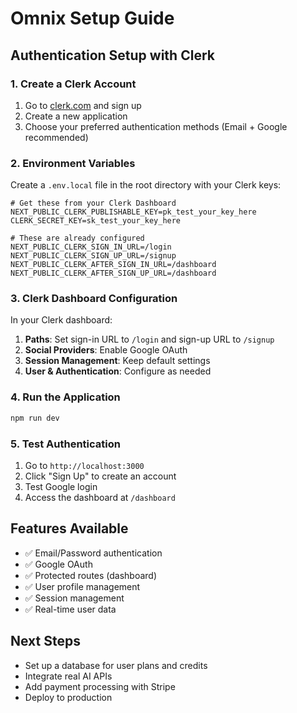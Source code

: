 # Omnix Setup Guide

## Authentication Setup with Clerk

### 1. Create a Clerk Account
1. Go to [clerk.com](https://clerk.com) and sign up
2. Create a new application
3. Choose your preferred authentication methods (Email + Google recommended)

### 2. Environment Variables
Create a `.env.local` file in the root directory with your Clerk keys:

```env
# Get these from your Clerk Dashboard
NEXT_PUBLIC_CLERK_PUBLISHABLE_KEY=pk_test_your_key_here
CLERK_SECRET_KEY=sk_test_your_key_here

# These are already configured
NEXT_PUBLIC_CLERK_SIGN_IN_URL=/login
NEXT_PUBLIC_CLERK_SIGN_UP_URL=/signup
NEXT_PUBLIC_CLERK_AFTER_SIGN_IN_URL=/dashboard
NEXT_PUBLIC_CLERK_AFTER_SIGN_UP_URL=/dashboard
```

### 3. Clerk Dashboard Configuration
In your Clerk dashboard:
1. **Paths**: Set sign-in URL to `/login` and sign-up URL to `/signup`
2. **Social Providers**: Enable Google OAuth
3. **Session Management**: Keep default settings
4. **User & Authentication**: Configure as needed

### 4. Run the Application
```bash
npm run dev
```

### 5. Test Authentication
1. Go to `http://localhost:3000`
2. Click "Sign Up" to create an account
3. Test Google login
4. Access the dashboard at `/dashboard`

## Features Available
- ✅ Email/Password authentication
- ✅ Google OAuth
- ✅ Protected routes (dashboard)
- ✅ User profile management
- ✅ Session management
- ✅ Real-time user data

## Next Steps
- Set up a database for user plans and credits
- Integrate real AI APIs
- Add payment processing with Stripe
- Deploy to production 